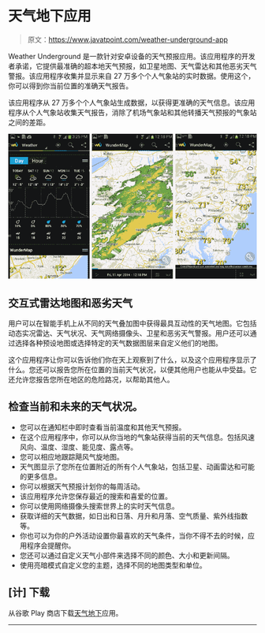 # 天气地下应用

> 原文：<https://www.javatpoint.com/weather-underground-app>

Weather Underground 是一款针对安卓设备的天气预报应用。该应用程序的开发者承诺，它提供最准确的超本地天气预报，如卫星地图、天气雷达和其他恶劣天气警报。该应用程序收集并显示来自 27 万多个个人气象站的实时数据。使用这个，你可以得到你当前位置的准确天气报告。

该应用程序从 27 万多个个人气象站生成数据，以获得更准确的天气信息。该应用程序从个人气象站收集天气报告，消除了机场气象站和其他转播天气预报的气象站之间的差距。

![Weather Underground app](img/d4c821c7e66d69f6c5665781a4ea42cf.png)

## 交互式雷达地图和恶劣天气

用户可以在智能手机上从不同的天气叠加图中获得最具互动性的天气地图。它包括动态实况雷达、天气状况、天气网络摄像头、卫星和恶劣天气警报。用户还可以通过选择各种预设地图或选择特定的天气数据图层来自定义他们的地图。

这个应用程序让你可以告诉他们你在天上观察到了什么，以及这个应用程序显示了什么。您还可以报告您所在位置的当前天气状况，以便其他用户也能从中受益。它还允许您报告您所在地区的危险路况，以帮助其他人。

## 检查当前和未来的天气状况。

*   您可以在通知栏中即时查看当前温度和其他天气预报。
*   在这个应用程序中，你可以从你当地的气象站获得当前的天气信息。包括风速风向、温度、湿度、能见度、露点等。
*   您可以相应地跟踪飓风气旋地图。
*   天气图显示了您所在位置附近的所有个人气象站，包括卫星、动画雷达和可能的更多信息。
*   你可以根据天气预报计划你的每周活动。
*   该应用程序允许您保存最近的搜索和喜爱的位置。
*   你可以使用网络摄像头搜索世界上的实时天气信息。
*   获取详细的天气数据，如日出和日落、月升和月落、空气质量、紫外线指数等。
*   你也可以为你的户外活动设置你最喜欢的天气条件，当你不得不去的时候，应用程序会提醒你。
*   您还可以通过自定义天气小部件来选择不同的颜色、大小和更新间隔。
*   使用亮暗模式自定义您的主题，选择不同的地图类型和单位。

## [计] 下载

从谷歌 Play 商店下载[天气地下](https://play.google.com/store/apps/details?id=com.wunderground.android.weather&hl=en_IN)应用。

* * *